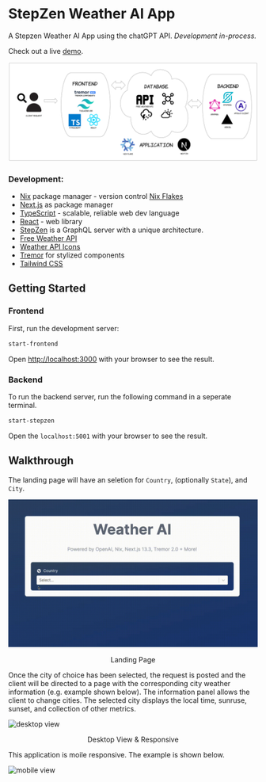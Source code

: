 # StepZen Weather AI App

A Stepzen Weather AI App using the chatGPT API.
*Development in-process.*

Check out a live [demo](https://stepzen-weather-app-silk.vercel.app/).

<!-- ![dev](./public/images/Weather-AI-App.png) -->
![architecture](./public/images/stepzen-Weather-AI-App.png)

### Development:
- [Nix](https://nixos.org/) package manager - version control [Nix Flakes](https://nixos.wiki/wiki/Flakes)
- [Next.js](https://nextjs.org/) as package manager
- [TypeScript](https://www.typescriptlang.org/) - scalable, reliable web dev language
- [React](https://react.dev/) - web library
- [StepZen](https://stepzen.com/) is a GraphQL server with a unique architecture.
- [Free Weather API](https://open-meteo.com/)
- [Weather API Icons](https://www.weatherbit.io/)
- [Tremor](https://www.tremor.so/) for stylized components
- [Tailwind CSS](https://tailwindcss.com/)

<!-- This project is built using [Nix](https://nixos.org/) package manager; spcifically [Nix Flakes](https://nixos.wiki/wiki/Flakes) for a reliable, reproducible build by adding a lock file concept to the project. I used [Next.js](https://nextjs.org/) as the package manager for this project. [TypeScript](https://www.typescriptlang.org/) more reliable, maintainable, and scalable code for web applications.  -->


## Getting Started

### Frontend
First, run the development server:

```bash
start-frontend
```

Open [http://localhost:3000](http://localhost:3000) with your browser to see the result.
### Backend

To run the backend server, run the following command in a seperate terminal.

```bash
start-stepzen
```

Open the `localhost:5001` with your browser to see the result.

## Walkthrough
The landing page will have an seletion for `Country`, (optionally `State`), and `City`.

![Home Page](./public/images/homepage_saiw.gif)
<p style="text-align: center;">Landing Page</p>

Once the city of choice has been selected, the request is posted and the client will be directed to a page with the corresponding city weather information (e.g. example shown below). The information panel allows the client to change cities. The selected city displays the local time, sunruse, sunset, and collection of other metrics.

![desktop view](./public/images/desktop_resp.gif)
<p style="text-align: center;">Desktop View & Responsive</p>

This application is moile responsive. The example is shown below.

![mobile view](./public/images/mobile_view.gif)
